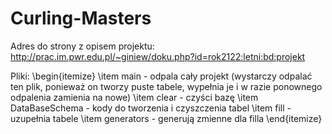 # Curling-Masters

Adres do strony z opisem projektu: http://prac.im.pwr.edu.pl/~giniew/doku.php?id=rok2122:letni:bd:projekt

Pliki:
\begin{itemize}
\item main - odpala cały projekt (wystarczy odpalać ten plik, ponieważ on tworzy puste tabele, wypełnia je i w razie ponownego odpalenia zamienia na nowe)
\item clear - czyści bazę
\item DataBaseSchema - kody do tworzenia i czyszczenia tabel
\item fill - uzupełnia tabele
\item generators - generują zmienne dla filla
\end{itemize}
